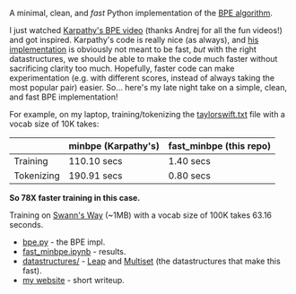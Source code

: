 A minimal, clean, and *fast* Python implementation of the [BPE algorithm](https://en.wikipedia.org/wiki/Byte_pair_encoding).

I just watched [Karpathy's BPE video](https://www.youtube.com/watch?v=zduSFxRajkE) (thanks Andrej for all the fun videos!) and got inspired. Karpathy's code is really nice (as always), and [his implementation](https://github.com/karpathy/minbpe) is obviously not meant to be fast, _but_ with the right datastructures, we should be able to make the code much faster without sacrificing clarity too much. Hopefully, faster code can make experimentation (e.g. with different scores, instead of always taking the most popular pair) easier. So... here's my late night take on a simple, clean, and fast BPE implementation!

For example, on my laptop, training/tokenizing the [taylorswift.txt](data/taylorswift.txt) file with a vocab size of 10K takes:

|              |  minbpe (Karpathy's)       |   fast_minbpe (this repo)|
|--------------|---------------|--------------|
|Training      |  110.10 secs  | 1.40 secs   |
|Tokenizing    |  190.91 secs  | 0.80 secs    |

**So 78X faster training in this case.**

Training on [Swann's Way](data/0300511.txt) (~1MB) with a vocab size of 100K takes 63.16 seconds.


- [bpe.py](bpe.py) - the BPE impl.
- [fast_minbpe.ipynb](fast_minbpe.ipynb) - results.
- [datastructures/](datastructures/) - [Leap](datastructures/leap.py) and [Multiset](datastructures/multiset.py) (the datastructures that make this fast).
- [my website](https://yanivle.github.io/ai/2024/02/23/fast_minbpe.html) - short writeup.
